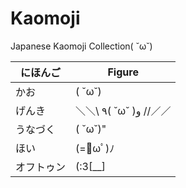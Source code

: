 Kaomoji
=======

Japanese Kaomoji Collection( ˘ω˘)

|にほんご|Figure
---|---
かお|( ˘ω˘)
げんき|＼＼\\ ٩( ˘ω˘ )و //／／
うなづく|( ˘ω˘)"
ほい|(=ﾟωﾟ)ﾉ
オフトゥン|(:3[__]
